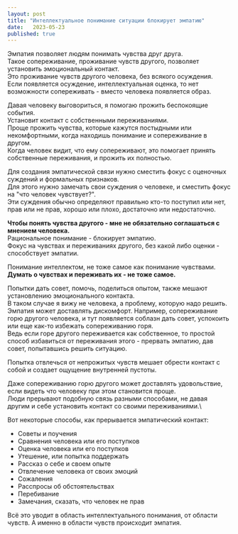 ```yaml
---
layout: post
title: "Интеллектуальное понимание ситуации блокирует эмпатию"
date:   2023-05-23
published: true
---
```

Эмпатия позволяет людям понимать чувства друг друга.\
Такое сопереживание, проживание чувств другого, позволяет установить эмоциональный контакт.\
Это проживание чувств другого человека, без всякого осуждения.\
Если появляется осуждение, интеллектуальная оценка, то нет возможности сопереживать - вместо человека появляется образ.

Давая человеку выговориться, я помогаю прожить беспокоящие события.\
Установит контакт с собственными переживаниями.\
Проще прожить чувства, которые кажутся постыдными или некомфортными, когда находишь понимание и сопереживание в другом.\
Когда человек видит, что ему сопереживают, это помогает принять собственные переживания, и прожить их полностью.

Для создания эмпатической связи нужно сместить фокус с оценочных суждений и формальных признаков.\
Для этого нужно замечать свои суждения о человеке, и сместить фокус на "что человек чувствует?".\
Эти суждения обычно определяют правильно кто-то поступил или нет, прав или не прав, хорошо или плохо, достаточно или недостаточно.

**Чтобы понять чувства другого - мне не обязательно соглашаться с мнением человека.**\
Рациональное понимание - блокирует эмпатию.\
Фокус на чувствах и переживаниях другого, без какой либо оценки - способствует эмпатии.

Понимание интеллектом, не тоже самое как понимание чувствами.\
**Думать о чувствах и переживать их - не тоже самое.**

Попытки дать совет, помочь, поделиться опытом, также мешают установлению эмоционального контакта.\
В таком случае я вижу не человека, а проблему, которую надо решить.\
Эмпатия может доставлять дискомфорт. Например, сопереживание горю другого человека, и тут появляется соблазн дать совет, успокоить или еще как-то избежать сопереживанию горя.\
Ведь если горе другого переживается как собственное, то простой способ избавиться от переживания этого - прервать эмпатию, дав совет, попытавшись решить ситуацию.

Попытка отвлечься от непрожитых чувств мешает обрести контакт с собой и создает ощущение внутренней пустоты.

Даже сопереживанию горю другого может доставлять удовольствие, если видеть что человеку при этом становится проще.\
Люди прерывают подобную связь разными способами, не давая другим и себе установить контакт со своими переживаниями.\

Вот некоторые способы, как прерывается эмпатический контакт:
* Советы и поучения
* Сравнения человека или его поступков
* Оценка человека или его поступков
* Утешение, или попытка поддержать
* Рассказ о себе и своем опыте
* Отвлечение человека от своих эмоций
* Сожаления
* Расспросы об обстоятельствах
* Перебивание
* Замечания, сказать, что человек не прав

Всё это уводит в область интеллектуального понимания, от области чувств. А именно в области чувств происходит эмпатия.
